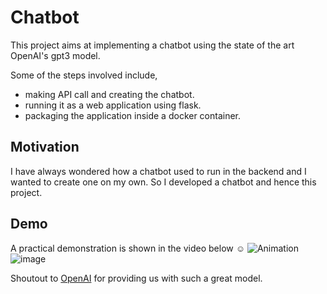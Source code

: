 # Chatbot

This project aims at implementing a chatbot using the state of the art OpenAI's gpt3 model.  

Some of the steps involved include,
- making API call and creating the chatbot.
- running it as a web application using flask.
- packaging the application inside a docker container. 

## Motivation
I have always wondered how a chatbot used to run in the backend and I wanted to create one on my own. So I developed a chatbot and hence this project.

## Demo
A practical demonstration is shown in the video below :relaxed: 
![Animation](https://user-images.githubusercontent.com/66838626/156277860-27ad86e6-91fc-4f73-9a53-ee1ee66e14c1.gif)
![image](https://user-images.githubusercontent.com/66838626/156340580-ab809e03-fa88-4337-b3e7-9719170e610c.png)

Shoutout to [OpenAI](https://openai.com/) for providing us with such a great model.
